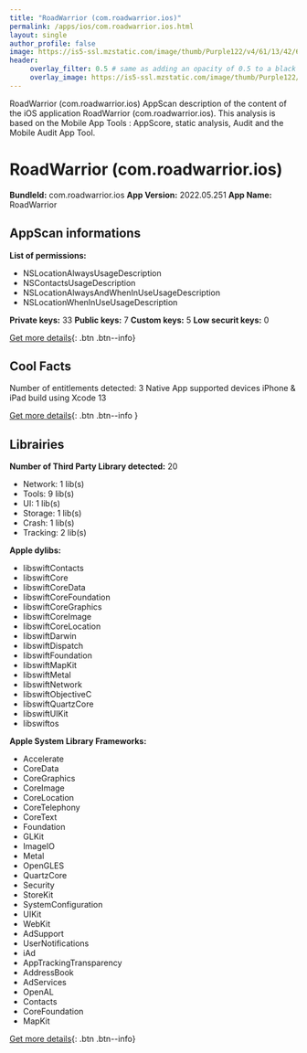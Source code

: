 ```yaml
---
title: "RoadWarrior (com.roadwarrior.ios)"
permalink: /apps/ios/com.roadwarrior.ios.html
layout: single
author_profile: false
image: https://is5-ssl.mzstatic.com/image/thumb/Purple122/v4/61/13/42/61134214-2294-04ee-c410-4ed198bf8d19/ic_launcher-0-0-1x_U007emarketing-0-0-0-4-0-0-sRGB-0-0-0-GLES2_U002c0-512MB-85-220-0-0.png/512x512bb.jpg
header: 
     overlay_filter: 0.5 # same as adding an opacity of 0.5 to a black background
     overlay_image: https://is5-ssl.mzstatic.com/image/thumb/Purple122/v4/61/13/42/61134214-2294-04ee-c410-4ed198bf8d19/ic_launcher-0-0-1x_U007emarketing-0-0-0-4-0-0-sRGB-0-0-0-GLES2_U002c0-512MB-85-220-0-0.png/512x512bb.jpg
---
```

RoadWarrior (com.roadwarrior.ios) AppScan description of the content of the iOS application RoadWarrior (com.roadwarrior.ios). This analysis is based on the Mobile App Tools : AppScore, static analysis, Audit and the Mobile Audit App Tool.

# RoadWarrior (com.roadwarrior.ios)

**BundleId:** com.roadwarrior.ios
**App Version:** 2022.05.251
**App Name:** RoadWarrior


## AppScan informations 

**List of permissions:** 
- NSLocationAlwaysUsageDescription
- NSContactsUsageDescription
- NSLocationAlwaysAndWhenInUseUsageDescription
- NSLocationWhenInUseUsageDescription
  
  
**Private keys:** 33
**Public keys:** 7
**Custom keys:** 5
**Low securit keys:** 0
  
[Get more details](/pricing.html){: .btn .btn--info}

## Cool Facts

Number of entitlements detected: 3
Native App
supported devices iPhone & iPad
build using Xcode 13
  
[Get more details](/pricing.html){: .btn .btn--info }

## Librairies 
**Number of Third Party Library detected:** 20
- Network: 1 lib(s)
- Tools: 9 lib(s)
- UI: 1 lib(s)
- Storage: 1 lib(s)
- Crash: 1 lib(s)
- Tracking: 2 lib(s)


**Apple dylibs:**
- libswiftContacts
- libswiftCore
- libswiftCoreData
- libswiftCoreFoundation
- libswiftCoreGraphics
- libswiftCoreImage
- libswiftCoreLocation
- libswiftDarwin
- libswiftDispatch
- libswiftFoundation
- libswiftMapKit
- libswiftMetal
- libswiftNetwork
- libswiftObjectiveC
- libswiftQuartzCore
- libswiftUIKit
- libswiftos


**Apple System Library Frameworks:**
- Accelerate
- CoreData
- CoreGraphics
- CoreImage
- CoreLocation
- CoreTelephony
- CoreText
- Foundation
- GLKit
- ImageIO
- Metal
- OpenGLES
- QuartzCore
- Security
- StoreKit
- SystemConfiguration
- UIKit
- WebKit
- AdSupport
- UserNotifications
- iAd
- AppTrackingTransparency
- AddressBook
- AdServices
- OpenAL
- Contacts
- CoreFoundation
- MapKit


  
[Get more details](/pricing.html){: .btn .btn--info}

